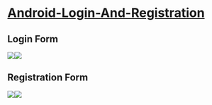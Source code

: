 # <a href="https://www.11zon.com/zon/android/android-textinputlayout-example.php" target="_blank">Android-Login-And-Registration</a>


<h2>Login Form</h2>
<a href="https://www.11zon.com/zon/android/android-textinputlayout-example.php" target="_blank">
<img src="https://www.11zon.com/images/android/textinput_layout/textinput_layout_11zon16.png" /></a><a href="https://www.11zon.com/zon/android/android-textinputlayout-example.php" target="_blank"><img src="https://www.11zon.com/images/android/textinput_layout/textinput_layout_11zon9.png" />
</a>
<h2>Registration Form</h2>
<a href="https://www.11zon.com/zon/android/android-textinputlayout-example.php" target="_blank">
<img src="https://www.11zon.com/images/android/textinput_layout/textinput_layout_11zon3.png"/></a><a href="https://www.11zon.com/zon/android/android-textinputlayout-example.php" target="_blank"><img src="https://www.11zon.com/images/android/textinput_layout/textinput_layout_11zon4.png"/></a>
   
